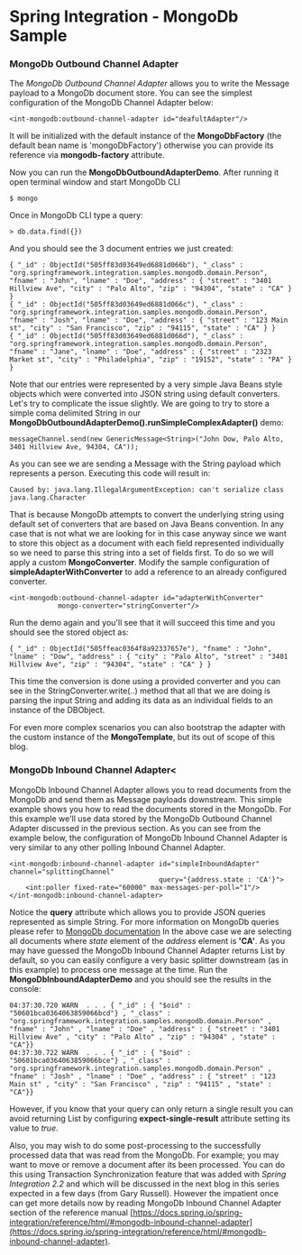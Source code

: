 Spring Integration - MongoDb Sample
================================

### MongoDb Outbound Channel Adapter

The *MongoDb Outbound Channel Adapter* allows you to write the Message payload to a MongoDb document store. You can see the simplest configuration of the MongoDb Channel Adapter below:

    <int-mongodb:outbound-channel-adapter id="deafultAdapter"/>

It will be initialized with the default instance of the **MongoDbFactory** (the default bean name is 'mongoDbFactory') otherwise you can provide its 
reference via **mongodb-factory** attribute.

Now you can run the **MongoDbOutboundAdapterDemo**. After running it open terminal window and start MongoDb CLI

    $ mongo

Once in MongoDb CLI type a query:

    > db.data.find({})

And you should see the 3 document entries we just created:

    { "_id" : ObjectId("505ff83d03649ed6881d066b"), "_class" : "org.springframework.integration.samples.mongodb.domain.Person", "fname" : "John", "lname" : "Doe", "address" : { "street" : "3401 Hillview Ave", "city" : "Palo Alto", "zip" : "94304", "state" : "CA" } }
    { "_id" : ObjectId("505ff83d03649ed6881d066c"), "_class" : "org.springframework.integration.samples.mongodb.domain.Person", "fname" : "Josh", "lname" : "Doe", "address" : { "street" : "123 Main st", "city" : "San Francisco", "zip" : "94115", "state" : "CA" } }
    { "_id" : ObjectId("505ff83d03649ed6881d066d"), "_class" : "org.springframework.integration.samples.mongodb.domain.Person", "fname" : "Jane", "lname" : "Doe", "address" : { "street" : "2323 Market st", "city" : "Philadelphia", "zip" : "19152", "state" : "PA" } }

Note that our entries were represented by a very simple Java Beans style objects which were converted into JSON string using default converters. Let's try to complicate the issue slightly. We are going to try to store a simple coma delimited String in our **MongoDbOutboundAdapterDemo().runSimpleComplexAdapter()** demo:

    messageChannel.send(new GenericMessage<String>("John Dow, Palo Alto, 3401 Hillview Ave, 94304, CA"));

As you can see we are sending a Message with the String payload which represents a person. Executing this code will result in:

    Caused by: java.lang.IllegalArgumentException: can't serialize class java.lang.Character

That is because MongoDb attempts to convert the underlying string using default set of converters that are based on Java Beans convention. 
In any case that is not what we are looking for in this case anyway since we want to store this object as a document with each field represented individually so we need to parse this string into a set of fields first. To do so we will apply a custom **MongoConverter**. Modify the sample configuration of **simpleAdapterWithConverter** to add a reference to an already configured converter.

	<int-mongodb:outbound-channel-adapter id="adapterWithConverter"
				mongo-converter="stringConverter"/>
				
Run the demo again and you'll see that it will succeed this time and you should see the stored object as:

	{ "_id" : ObjectId("505ffeac0364f8a92337657e"), "fname" : "John", "lname" : "Dow", "address" : { "city" : "Palo Alto", "street" : "3401 Hillview Ave", "zip" : "94304", "state" : "CA" } }

This time the conversion is done using a provided converter and you can see in the StringConverter.write(..) method that all that we are doing is parsing the input String and adding its data as an individual fields to an instance of the DBObject.

For even more complex scenarios you can also bootstrap the adapter with the custom instance of the **MongoTemplate**, but its out of scope of this blog.

### MongoDb Inbound Channel Adapter<

MongoDb Inbound Channel Adapter allows you to read documents from the MongoDb and send them as Message payloads downstream. This simple example shows you how to read the documents stored in the MongoDb. For this example we'll use data stored by the MongoDb Outbound Channel Adapter discussed in the previous section.
As you can see from the example below, the configuration of MongoDb Inbound Channel Adapter is very similar to any other polling Inbound Channel Adapter.

	<int-mongodb:inbound-channel-adapter id="simpleInboundAdapter" channel="splittingChannel" 
									     query="{address.state : 'CA'}">
		<int:poller fixed-rate="60000" max-messages-per-poll="1"/>
	</int-mongodb:inbound-channel-adapter>

Notice the **query** attribute which allows you to provide JSON queries represented as simple String. 	For more information on MongoDb queries please refer to [MongoDb documentation](https://www.mongodb.org/display/DOCS/Querying)
In the above case we are selecting all documents where *state* element of the *address* element is **'CA'**. As you may have guessed the MongoDb Inbound Channel Adapter returns List by default, so you can easily configure a very basic splitter downstream (as in this example)	to process one message at the time. Run the **MongoDbInboundAdapterDemo** and you should see the results in the console:

	04:37:30.720 WARN  . . . { "_id" : { "$oid" : "50601bca0364063859066bcd"} , "_class" : "org.springframework.integration.samples.mongodb.domain.Person" , "fname" : "John" , "lname" : "Doe" , "address" : { "street" : "3401 Hillview Ave" , "city" : "Palo Alto" , "zip" : "94304" , "state" : "CA"}}
	04:37:30.722 WARN  . . . { "_id" : { "$oid" : "50601bca0364063859066bce"} , "_class" : "org.springframework.integration.samples.mongodb.domain.Person" , "fname" : "Josh" , "lname" : "Doe" , "address" : { "street" : "123 Main st" , "city" : "San Francisco" , "zip" : "94115" , "state" : "CA"}}

However, if you know that your query can only return a single result you can avoid returning List by configuring **expect-single-result** attribute setting its value to *true*.

Also, you may wish to do some post-processing to the successfully processed data that was read from the MongoDb. For example; you may want to move or remove a document after its been processed.
You can do this using Transaction Synchronization feature that was added with *Spring Integration 2.2* and which will be discussed in the next blog in this series expected in a few days (from Gary Russell). However the impatient once can get more details now by reading MongoDb Inbound Channel Adapter section of the reference manual [https://docs.spring.io/spring-integration/reference/html/#mongodb-inbound-channel-adapter](https://docs.spring.io/spring-integration/reference/html/#mongodb-inbound-channel-adapter).
